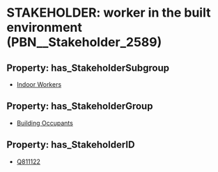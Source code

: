 # STAKEHOLDER: __worker in the built environment__ (PBN__Stakeholder_2589)

## Property: has_StakeholderSubgroup

* [Indoor Workers](PBN__StakeholderSubgroup_24)

## Property: has_StakeholderGroup

* [Building Occupants](PBN__StakeholderGroup_11)

## Property: has_StakeholderID

* [Q811122](Q811122)

